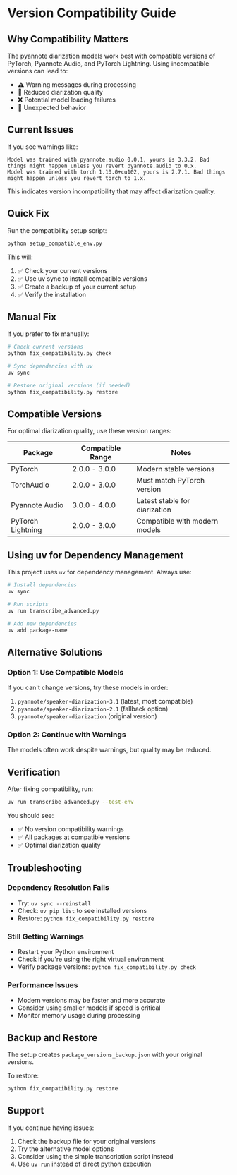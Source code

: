 # Version Compatibility Guide

## Why Compatibility Matters

The pyannote diarization models work best with compatible versions of PyTorch, Pyannote Audio, and PyTorch Lightning. Using incompatible versions can lead to:

- ⚠️ Warning messages during processing
- 🔽 Reduced diarization quality
- ❌ Potential model loading failures
- 🐛 Unexpected behavior

## Current Issues

If you see warnings like:
```
Model was trained with pyannote.audio 0.0.1, yours is 3.3.2. Bad things might happen unless you revert pyannote.audio to 0.x.
Model was trained with torch 1.10.0+cu102, yours is 2.7.1. Bad things might happen unless you revert torch to 1.x.
```

This indicates version incompatibility that may affect diarization quality.

## Quick Fix

Run the compatibility setup script:

```bash
python setup_compatible_env.py
```

This will:
1. ✅ Check your current versions
2. ✅ Use uv sync to install compatible versions
3. ✅ Create a backup of your current setup
4. ✅ Verify the installation

## Manual Fix

If you prefer to fix manually:

```bash
# Check current versions
python fix_compatibility.py check

# Sync dependencies with uv
uv sync

# Restore original versions (if needed)
python fix_compatibility.py restore
```

## Compatible Versions

For optimal diarization quality, use these version ranges:

| Package | Compatible Range | Notes |
|---------|------------------|-------|
| PyTorch | 2.0.0 - 3.0.0 | Modern stable versions |
| TorchAudio | 2.0.0 - 3.0.0 | Must match PyTorch version |
| Pyannote Audio | 3.0.0 - 4.0.0 | Latest stable for diarization |
| PyTorch Lightning | 2.0.0 - 3.0.0 | Compatible with modern models |

## Using uv for Dependency Management

This project uses `uv` for dependency management. Always use:

```bash
# Install dependencies
uv sync

# Run scripts
uv run transcribe_advanced.py

# Add new dependencies
uv add package-name
```

## Alternative Solutions

### Option 1: Use Compatible Models
If you can't change versions, try these models in order:
1. `pyannote/speaker-diarization-3.1` (latest, most compatible)
2. `pyannote/speaker-diarization-2.1` (fallback option)
3. `pyannote/speaker-diarization` (original version)

### Option 2: Continue with Warnings
The models often work despite warnings, but quality may be reduced.

## Verification

After fixing compatibility, run:

```bash
uv run transcribe_advanced.py --test-env
```

You should see:
- ✅ No version compatibility warnings
- ✅ All packages at compatible versions
- ✅ Optimal diarization quality

## Troubleshooting

### Dependency Resolution Fails
- Try: `uv sync --reinstall`
- Check: `uv pip list` to see installed versions
- Restore: `python fix_compatibility.py restore`

### Still Getting Warnings
- Restart your Python environment
- Check if you're using the right virtual environment
- Verify package versions: `python fix_compatibility.py check`

### Performance Issues
- Modern versions may be faster and more accurate
- Consider using smaller models if speed is critical
- Monitor memory usage during processing

## Backup and Restore

The setup creates `package_versions_backup.json` with your original versions.

To restore:
```bash
python fix_compatibility.py restore
```

## Support

If you continue having issues:
1. Check the backup file for your original versions
2. Try the alternative model options
3. Consider using the simple transcription script instead
4. Use `uv run` instead of direct python execution 